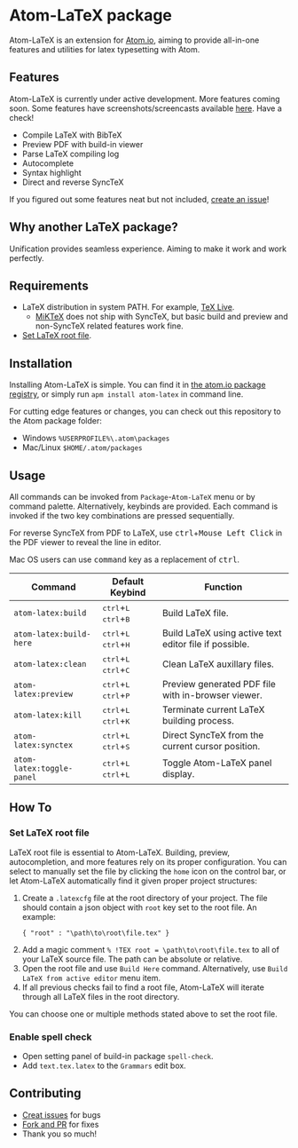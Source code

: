 # Atom-LaTeX package

Atom-LaTeX is an extension for [Atom.io](https://atom.io/), aiming to provide all-in-one features and utilities for latex typesetting with Atom.

## Features

Atom-LaTeX is currently under active development. More features coming soon.
Some features have screenshots/screencasts available [here](https://github.com/James-Yu/Atom-LaTeX/blob/master/GALLERY.md). Have a check!

- Compile LaTeX with BibTeX
- Preview PDF with build-in viewer
- Parse LaTeX compiling log
- Autocomplete
- Syntax highlight
- Direct and reverse SyncTeX

If you figured out some features neat but not included, [create an issue](https://github.com/James-Yu/Atom-LaTeX/issues/new)!

## Why another LaTeX package?

Unification provides seamless experience. Aiming to make it work and work perfectly.

## Requirements

- LaTeX distribution in system PATH. For example, [TeX Live](https://www.tug.org/texlive/).
  - [MiKTeX](https://miktex.org/) does not ship with SyncTeX, but basic build and preview and non-SyncTeX related features work fine.
- [Set LaTeX root file](#root_file).

## Installation

Installing Atom-LaTeX is simple. You can find it in [the atom.io package registry](https://atom.io/packages/atom-latex), or simply run `apm install atom-latex` in command line.

For cutting edge features or changes, you can check out this repository to the Atom package folder:
- Windows `%USERPROFILE%\.atom\packages`
- Mac/Linux `$HOME/.atom/packages`

## Usage

All commands can be invoked from `Package`-`Atom-LaTeX` menu or by command palette. Alternatively, keybinds are provided. Each command is invoked if the two key combinations are pressed sequentially.

For reverse SyncTeX from PDF to LaTeX, use <kbd>ctrl</kbd>+<kbd>Mouse Left Click</kbd> in the PDF viewer to reveal the line in editor.

Mac OS users can use <kbd>command</kbd> key as a replacement of <kbd>ctrl</kbd>.

| Command               | Default Keybind                             | Function |
|-----------------------|---------------------------------------------|----------|
| `atom-latex:build`      | <kbd>ctrl</kbd>+<kbd>L</kbd> <kbd>ctrl</kbd>+<kbd>B</kbd> | Build LaTeX file. |
| `atom-latex:build-here` | <kbd>ctrl</kbd>+<kbd>L</kbd> <kbd>ctrl</kbd>+<kbd>H</kbd> | Build LaTeX using active text editor file if possible. |
| `atom-latex:clean`      | <kbd>ctrl</kbd>+<kbd>L</kbd> <kbd>ctrl</kbd>+<kbd>C</kbd> | Clean LaTeX auxillary files. |
| `atom-latex:preview`    | <kbd>ctrl</kbd>+<kbd>L</kbd> <kbd>ctrl</kbd>+<kbd>P</kbd> | Preview generated PDF file with in-browser viewer. |
| `atom-latex:kill`       | <kbd>ctrl</kbd>+<kbd>L</kbd> <kbd>ctrl</kbd>+<kbd>K</kbd> | Terminate current LaTeX building process. |
| `atom-latex:synctex`    | <kbd>ctrl</kbd>+<kbd>L</kbd> <kbd>ctrl</kbd>+<kbd>S</kbd> | Direct SyncTeX from the current cursor position. |
| `atom-latex:toggle-panel`   | <kbd>ctrl</kbd>+<kbd>L</kbd> <kbd>ctrl</kbd>+<kbd>L</kbd> | Toggle Atom-LaTeX panel display. |

## How To
### <a name="root_file"></a>Set LaTeX root file
LaTeX root file is essential to Atom-LaTeX. Building, preview, autocompletion, and more features rely on its proper configuration. You can select to manually set the file by clicking the `home` icon on the control bar, or let Atom-LaTeX automatically find it given proper project structures:

1. Create a `.latexcfg` file at the root directory of your project. The file should contain a json object with `root` key set to the root file. An example:
   ```
   { "root" : "\path\to\root\file.tex" }
   ```
2. Add a magic comment `% !TEX root = \path\to\root\file.tex` to all of your LaTeX source file. The path can be absolute or relative.
3. Open the root file and use `Build Here` command. Alternatively, use `Build LaTeX from active editor` menu item.
4. If all previous checks fail to find a root file, Atom-LaTeX will iterate through all LaTeX files in the root directory.

You can choose one or multiple methods stated above to set the root file.

### Enable spell check
- Open setting panel of build-in package `spell-check`.
- Add `text.tex.latex` to the `Grammars` edit box.

## Contributing

- [Creat issues](https://github.com/James-Yu/Atom-LaTeX/issues) for bugs
- [Fork and PR](https://github.com/James-Yu/Atom-LaTeX/pulls) for fixes
- Thank you so much!
